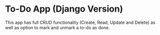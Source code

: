 # To-Do App (Django Version)
This app has full CRUD functionality (Create, Read, Update and Delete) as well as option to mark and unmark a to-do as done.
